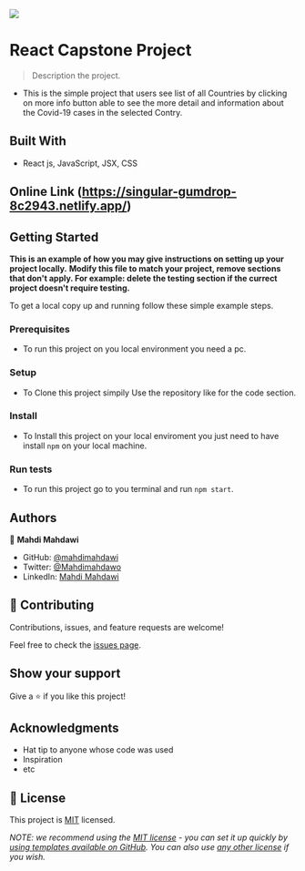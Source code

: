![](https://img.shields.io/badge/Microverse-blueviolet)

# React Capstone Project

> Description the project.
- This is the simple project that users see list of all Countries by clicking on more info button able to see the more detail and information about the Covid-19 cases in the selected Contry.


## Built With

- React js, JavaScript, JSX, CSS

## Online Link (https://singular-gumdrop-8c2943.netlify.app/)

## Getting Started

**This is an example of how you may give instructions on setting up your project locally.**
**Modify this file to match your project, remove sections that don't apply. For example: delete the testing section if the currect project doesn't require testing.**


To get a local copy up and running follow these simple example steps.

### Prerequisites
- To run this project on you local environment you need a pc.

### Setup
- To Clone this project simpily Use the repository like for the code section.

### Install
- To Install this project on your local enviroment you just need to have install `npm` on your local machine.

### Run tests
- To run this project go to you terminal and run `npm start`.


## Authors

👤 **Mahdi Mahdawi**

- GitHub: [@mahdimahdawi](https://github.com/mahdimahdawi/react-capstone)
- Twitter: [@Mahdimahdawo](https://mobile.twitter.com/mahdimahdawi16)
- LinkedIn: [Mahdi Mahdawi](https://www.linkedin.com/in/mahdi-mahdawi-434296189)


## 🤝 Contributing

Contributions, issues, and feature requests are welcome!

Feel free to check the [issues page](https://github.com/mahdimahdawi/react-capstone/issues).

## Show your support

Give a ⭐️ if you like this project!

## Acknowledgments

- Hat tip to anyone whose code was used
- Inspiration
- etc

## 📝 License

This project is [MIT](https://github.com/mahdimahdawi/react-capstone/blob/master/MIT.md) licensed.

_NOTE: we recommend using the [MIT license](https://choosealicense.com/licenses/mit/) - you can set it up quickly by [using templates available on GitHub](https://docs.github.com/en/communities/setting-up-your-project-for-healthy-contributions/adding-a-license-to-a-repository). You can also use [any other license](https://choosealicense.com/licenses/) if you wish._
